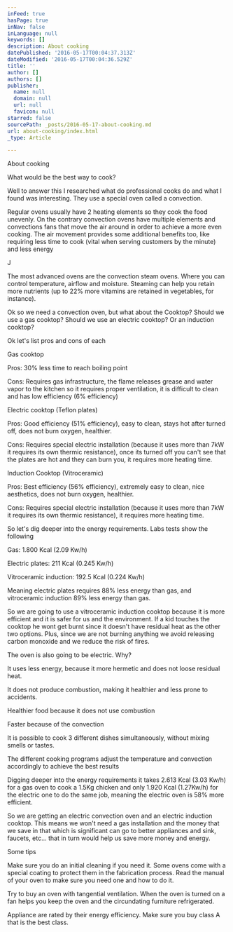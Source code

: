 ```yaml
---
inFeed: true
hasPage: true
inNav: false
inLanguage: null
keywords: []
description: About cooking
datePublished: '2016-05-17T00:04:37.313Z'
dateModified: '2016-05-17T00:04:36.529Z'
title: ''
author: []
authors: []
publisher:
  name: null
  domain: null
  url: null
  favicon: null
starred: false
sourcePath: _posts/2016-05-17-about-cooking.md
url: about-cooking/index.html
_type: Article

---
```

About cooking

What would be the best way to cook?

Well to answer this I researched what do professional cooks do and what I found was interesting. They use a special oven called a convection.

Regular ovens usually have 2 heating elements so they cook the food unevenly. On the contrary convection ovens have multiple elements and convections fans that move the air around in order to achieve a more even cooking. The air movement provides some additional benefits too, like requiring less time to cook (vital when serving customers by the minute) and less energy 

J

The most advanced ovens are the convection steam ovens. Where you can control temperature, airflow and moisture. Steaming can help you retain more nutrients (up to 22% more vitamins are retained in vegetables, for instance).

Ok so we need a convection oven, but what about the Cooktop? Should we use a gas cooktop? Should we use an electric cooktop? Or an induction cooktop?

Ok let's list pros and cons of each

Gas cooktop

Pros: 30% less time to reach boiling point

Cons: Requires gas infrastructure, the flame releases grease and water vapor to the kitchen so it requires proper ventilation, it is difficult to clean and has low efficiency (6% efficiency)

Electric cooktop (Teflon plates)

Pros: Good efficiency (51% efficiency), easy to clean, stays hot after turned off, does not burn oxygen, healthier.

Cons: Requires special electric installation (because it uses more than 7kW it requires its own thermic resistance), once its turned off you can't see that the plates are hot and they can burn you, it requires more heating time.

Induction Cooktop (Vitroceramic)

Pros: Best efficiency (56% efficiency), extremely easy to clean, nice aesthetics, does not burn oxygen, healthier.

Cons: Requires special electric installation (because it uses more than 7kW it requires its own thermic resistance), it requires more heating time.

So let's dig deeper into the energy requirements. Labs tests show the following

Gas: 1.800 Kcal (2.09 Kw/h)

Electric plates: 211 Kcal (0.245 Kw/h)

Vitroceramic induction: 192.5 Kcal (0.224 Kw/h)

Meaning electric plates requires 88% less energy than gas, and vitroceramic induction 89% less energy than gas.

So we are going to use a vitroceramic induction cooktop because it is more efficient and it is safer for us and the environment. If a kid touches the cooktop he wont get burnt since it doesn't have residual heat as the other two options. Plus, since we are not burning anything we avoid releasing carbon monoxide and we reduce the risk of fires.

The oven is also going to be electric. Why?

It uses less energy, because it more hermetic and does not loose residual heat.

It does not produce combustion, making it healthier and less prone to accidents.

Healthier food because it does not use combustion

Faster because of the convection

It is possible to cook 3 different dishes simultaneously, without mixing smells or tastes.

The different cooking programs adjust the temperature and convection accordingly to achieve the best results

Digging deeper into the energy requirements it takes 2.613 Kcal (3.03 Kw/h) for a gas oven to cook a 1.5Kg chicken and only 1.920 Kcal (1.27Kw/h) for the electric one to do the same job, meaning the electric oven is 58% more efficient.

So we are getting an electric convection oven and an electric induction cooktop. This means we won't need a gas installation and the money that we save in that which is significant can go to better appliances and sink, faucets, etc... that in turn would help us save more money and energy.

Some tips

Make sure you do an initial cleaning if you need it. Some ovens come with a special coating to protect them in the fabrication process. Read the manual of your oven to make sure you need one and how to do it.

Try to buy an oven with tangential ventilation. When the oven is turned on a fan helps you keep the oven and the circundating furniture refrigerated.

Appliance are rated by their energy efficiency. Make sure you buy class A that is the best class.